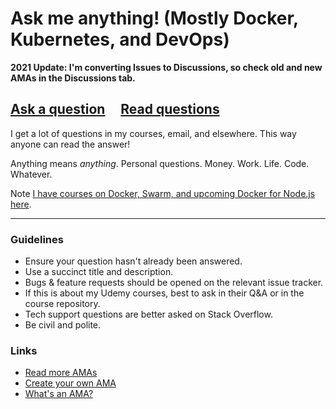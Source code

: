 # Ask me anything! (Mostly Docker, Kubernetes, and DevOps)

**2021 Update: I'm converting Issues to Discussions, so check old and new AMAs in the Discussions tab.**

## [Ask a question](../../discussions/new) &nbsp;&nbsp;&nbsp; [Read questions](../../discussions)

I get a lot of questions in my courses, email, and elsewhere. This way anyone can read the answer!

Anything means *anything*. Personal questions. Money. Work. Life. Code. Whatever.

Note [I have courses on Docker, Swarm, and upcoming Docker for Node.js here](https://www.bretfisher.com/courses).

---

### Guidelines

- Ensure your question hasn't already been answered.
- Use a succinct title and description.
- Bugs & feature requests should be opened on the relevant issue tracker.
- If this is about my Udemy courses, best to ask in their Q&A or in the course repository.
- Tech support questions are better asked on Stack Overflow.
- Be civil and polite.

### Links

- [Read more AMAs](https://github.com/sindresorhus/amas)
- [Create your own AMA](https://github.com/sindresorhus/amas/blob/master/create-ama.md)
- [What's an AMA?](https://en.wikipedia.org/wiki/Reddit#IAmA_and_AMA)
